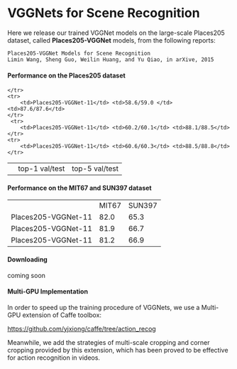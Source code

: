 # VGGNets for Scene Recognition

Here we release our trained VGGNet models on the large-scale Places205 dataset, called **Places205-VGGNet** models, from the following reports:

    Places205-VGGNet Models for Scene Recognition
    Limin Wang, Sheng Guo, Weilin Huang, and Yu Qiao, in arXive, 2015

#### Performance on the Places205 dataset

<table>
    <tr>
        <td></td> <td>top-1 val/test</td>  <td>top-5 val/test</td>
        
    </tr>
    <tr>
        <td>Places205-VGGNet-11</td> <td>58.6/59.0 </td> <td>87.6/87.6</td>
    </tr>
     <tr>
        <td>Places205-VGGNet-11</td> <td>60.2/60.1</td> <td>88.1/88.5</td>
    </tr>
    <tr>
        <td>Places205-VGGNet-11</td> <td>60.6/60.3</td> <td>88.5/88.8</td>
    </tr>
</table>

#### Performance on the MIT67 and SUN397 dataset

<table>
    <tr>
        <td></td> <td>MIT67</td>  <td>SUN397</td>
    </tr>
    <tr>
        <td>Places205-VGGNet-11</td> <td>82.0 </td> <td>65.3</td>
    </tr>
     <tr>
        <td>Places205-VGGNet-11</td> <td>81.9</td> <td>66.7</td>
    </tr>
    <tr>
        <td>Places205-VGGNet-11</td> <td>81.2</td> <td>66.9</td>
    </tr>
</table>

#### Downloading
coming soon

#### Multi-GPU Implementation

In order to speed up the training procedure of VGGNets, we use a Multi-GPU extension of Caffe toolbox:

https://github.com/yjxiong/caffe/tree/action_recog

Meanwhile, we add the strategies of multi-scale cropping and corner cropping provided by this extension, which has been proved to be effective for action recognition in videos.
